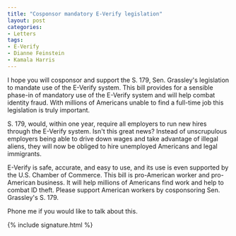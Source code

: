 ```yaml
---
title: "Cosponsor mandatory E-Verify legislation"
layout: post
categories:
- Letters
tags:
- E-Verify
- Dianne Feinstein
- Kamala Harris
---
```


I hope you will cosponsor and support the S. 179, Sen. Grassley's legislation to mandate use of the E-Verify system. This bill provides for a sensible phase-in of mandatory use of the E-Verify system and will help combat identity fraud. With millions of Americans unable to find a full-time job this legislation is truly important.

S. 179, would, within one year, require all employers to run new hires through the E-Verify system. Isn't this great news? Instead of unscrupulous employers being able to drive down wages and take advantage of illegal aliens, they will now be obliged to hire unemployed Americans and legal immigrants.

E-Verify is safe, accurate, and easy to use, and its use is even supported by the U.S. Chamber of Commerce. This bill is pro-American worker and pro-American business. It will help millions of Americans find work and help to combat ID theft. Please support American workers by cosponsoring Sen. Grassley's S. 179.

Phone me if you would like to talk about this.

{% include signature.html %}
